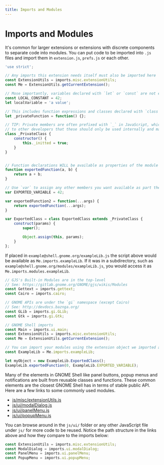 ```yaml
---
title: Imports and Modules
---
```


# Imports and Modules

It's common for larger extensions or extensions with discrete components to separate code into modules. You can put code to be imported into `.js` files and import them in `extension.js`, `prefs.js` or each other.

```js
'use strict';

// Any imports this extension needs itself must also be imported here
const ExtensionUtils = imports.misc.extensionUtils;
const Me = ExtensionUtils.getCurrentExtension();

// Mose importantly, variables declared with `let` or `const` are not exported
const LOCAL_CONSTANT = 42;
let localVariable = 'a value';

// This includes function expressions and classes declared with `class`
let _privateFunction = function() {};

// TIP: Private members are often prefixed with `_` in JavaScript, which is clue
// to other developers that these should only be used internally and may change
class _PrivateClass {
    constructor() {
        this._initted = true;
    }
}


// Function declarations WILL be available as properties of the module
function exportedFunction(a, b) {
    return a + b;
}

// Use `var` to assign any other members you want available as part the module
var EXPORTED_VARIABLE = 42;

var exportedFunction2 = function(...args) {
    return exportedFunction(...args);
}

var ExportedClass = class ExportedClass extends _PrivateClass {
    construct(params) {
        super();

        Object.assign(this, params);
    }
};
```

If placed in `example@shell.gnome.org/exampleLib.js` the script above would be available as `Me.imports.exampleLib`. If it was in a subdirectory, such as `example@shell.gnome.org/modules/exampleLib.js`, you would access it as `Me.imports.modules.exampleLib`.

```js
// GJS's Built-in Modules are in the top-level
// See: https://gitlab.gnome.org/GNOME/gjs/wikis/Modules
const Gettext = imports.gettext;
const Cairo = imports.cairo;

// GNOME APIs are under the `gi` namespace (except Cairo)
// See: http://devdocs.baznga.org/
const GLib = imports.gi.GLib;
const Gtk = imports.gi.Gtk;

// GNOME Shell imports
const Main = imports.ui.main;
const ExtensionUtils = imports.misc.extensionUtils;
const Me = ExtensionUtils.getCurrentExtension();

// You can import your modules using the extension object we imported as `Me`.
const ExampleLib = Me.imports.exampleLib;

let myObject = new ExampleLib.ExportedClass();
ExampleLib.exportedFunction(0, ExampleLib.EXPORTED_VARIABLE);
```

Many of the elements in GNOME Shell like panel buttons, popup menus and notifications are built from reusable classes and functions. These common elements are the closest GNOME Shell has in terms of stable public API. Here are a few links to some commonly used modules.

* [js/misc/extensionUtils.js][extension-utils]
* [js/ui/modalDialog.js][modal-dialog]
* [js/ui/panelMenu.js][panel-menu]
* [js/ui/popupMenu.js][popup-menu]

You can browse around in the `js/ui/` folder or any other JavaScript file under `js/` for more code to be reused. Notice the path structure in the links above and how they compare to the imports below:

```js
const ExtensionUtils = imports.misc.extensionUtils;
const ModalDialog = imports.ui.modalDialog;
const PanelMenu = imports.ui.panelMenu;
const PopupMenu = imports.ui.popupMenu;
```


[extension-utils]: https://gitlab.gnome.org/GNOME/gnome-shell/blob/main/js/misc/extensionUtils.js
[modal-dialog]: https://gitlab.gnome.org/GNOME/gnome-shell/blob/main/js/ui/modalDialog.js
[panel-menu]: https://gitlab.gnome.org/GNOME/gnome-shell/blob/main/js/ui/panelMenu.js
[popup-menu]: https://gitlab.gnome.org/GNOME/gnome-shell/blob/main/js/ui/popupMenu.js

